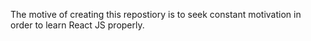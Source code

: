 The motive of creating this repostiory is to seek constant motivation in order to learn React JS properly.

